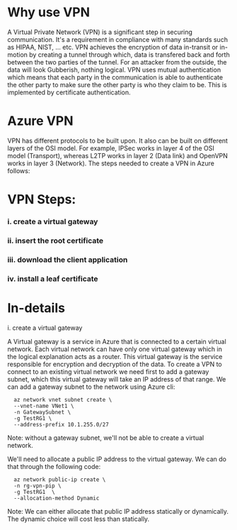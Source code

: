 # Why use VPN

 A Virtual Private Network (VPN) is a significant step in securing communication. It's a requirement in compliance with many standards such as HIPAA, NIST, ... etc.
VPN achieves the encryption of data in-transit or in-motion by creating a tunnel through which, data is transfered back and forth between the two parties of the tunnel.
For an attacker from the outside, the data will look Gubberish, nothing logical. VPN uses mutual authentication which means that each party in the communication is able to authenticate the other party to make sure the other party is who they claim to be. This is implemented by certificate authentication.


# Azure VPN
VPN has different protocols to be built upon. It also can be built on different layers of the OSI model. For example, IPSec works in layer 4 of the OSI model (Transport), whereas L2TP works in layer 2 (Data link) and OpenVPN works in layer 3 (Network). The steps needed to create a VPN in Azure follows:

# VPN Steps:

### i. create a virtual gateway 

### ii. insert the root certificate

### iii. download the client application

### iv. install a leaf certificate


# In-details

i. create a virtual gateway

A Virtual gateway is a service in Azure that is connected to a certain virtual network. Each virtual network can have only one virtual gateway which in the logical explanation acts as a router. This virtual gateway is the service responsible for encryption and decryption of the data. To create a VPN to connect to an existing virtual network we need first to add a gateway subnet, which this virtual gateway will take an IP address of that range.
We can add a gateway subnet to the network using Azure cli:

      az network vnet subnet create \
      --vnet-name VNet1 \
      -n GatewaySubnet \
      -g TestRG1 \
      --address-prefix 10.1.255.0/27
  
Note: without a gateway subnet, we'll not be able to create a virtual network.


We'll need to allocate a public IP address to the virtual gateway. We can do that through the following code:

      az network public-ip create \
      -n rg-vpn-pip \
      -g TestRG1  \
      --allocation-method Dynamic
 
 Note: We can either allocate that public IP address statically or dynamically. The dynamic choice will cost less than statically.
 
 
 
  




